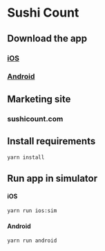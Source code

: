 # Sushi Count

## Download the app

### [iOS](https://itunes.apple.com/us/app/sushi-count/id655076814?ls=1&mt=8)

### [Android](https://play.google.com/store/apps/details?id=com.seangransee.sushicount)

## Marketing site

### sushicount.com

## Install requirements

```
yarn install
```

## Run app in simulator

#### iOS

```
yarn run ios:sim
```

#### Android

```
yarn run android
```
